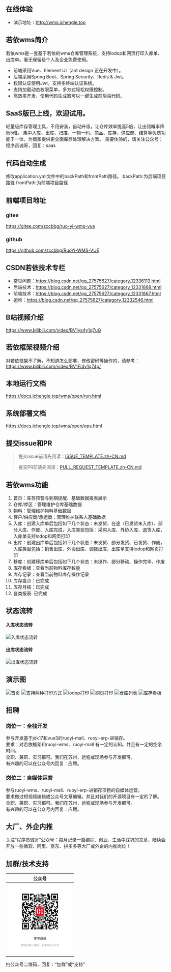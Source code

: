 ## 在线体验
- 演示地址：http://wms.ichengle.top

## 若依wms简介
若依wms是一套基于若依的wms仓库管理系统，支持lodop和网页打印入库单、出库单。毫无保留给个人及企业免费使用。
* 前端采用Vue、Element UI（ant design 正在开发中）。
* 后端采用Spring Boot、Spring Security、Redis & Jwt。
* 权限认证使用Jwt，支持多终端认证系统。
* 支持加载动态权限菜单，多方式轻松权限控制。
* 高效率开发，使用代码生成器可以一键生成前后端代码。

## SaaS版已上线，欢迎试用。
轻量级库存管理工具，不用安装，自动升级，让仓库效率提高5倍，让出错概率降低5倍。
集中入库、出库、扫描、一物一码、商品、库存、供应商、结算等优质功能于一体，为商家提供更全面库存处理解决方案。
需要体验的，请关注公众号：程序员诚哥，回复：saas

## 代码自动生成
修改application.yml文件中的backPath和frontPath路径。
backPath:为后端项目路径 
frontPath:为前端项目路径

## 前端项目地址
### gitee
https://gitee.com/zccbbg/ruo-yi-wms-vue
### github
https://github.com/zccbbg/RuoYi-WMS-VUE

## CSDN若依技术专栏
- 常见问题：https://blog.csdn.net/qq_27575627/category_12336113.html
- 后端技术：https://blog.csdn.net/qq_27575627/category_12331868.html
- 前端技术：https://blog.csdn.net/qq_27575627/category_12331867.html
- 运维：https://blog.csdn.net/qq_27575627/category_12332546.html

## B站视频介绍
https://www.bilibili.com/video/BV1ys4y1q7uG

## 若依框架视频介绍
对若依框架不了解，不知道怎么部署、修改密码等操作的，请参考：https://www.bilibili.com/video/BV1Fi4y1q74p/

## 本地运行文档
https://docs.ichengle.top/wms/open/run.html
## 系统部署文档
https://docs.ichengle.top/wms/open/ops.html

## 提交issue和PR
> 提交issue前请先阅读：[ISSUE_TEMPLATE.zh-CN.md](docs/ISSUE_TEMPLATE.zh-CN.md)
>
> 提交PR前请先阅读：[PULL_REQUEST_TEMPLATE.zh-CN.md](docs/PULL_REQUEST_TEMPLATE.zh-CN.md)

## 若依wms功能
1. 首页：库存预警与到期提醒、基础数据报表展示
2. 仓库/库区：管理维护仓库基础数据
3. 物料：管理维护物料基础数据
4. 客户/供应商/承运商：管理维护联系人基础数据
5. 入库：创建入库单后包括如下几个状态：未发货、在途（已发货未入库）、部分入库、作废、入库完成，入库类型包括：采购入库、外协入库、退货入库，入库单支持lodop和网页打印
6. 出库：创建出库单后包括如下几个状态：未发货、部分发货、已发货、作废，入库类型包括：销售出库、外协出库、调拨出库，出库单支持lodop和网页打印
7. 移库：创建移库单后包括如下几个状态：未操作、部分移动、操作完毕、作废
8. 库存看板：查看当前物料库存数量
9. 库存记录：查看当前物料库存操作记录
10. 库存盘点：已完成
11. 库存月结：已完成
12. 各类报表: 已完成
## 状态流转
#### 入库状态流转
![入库状态流转](https://oscimg.oschina.net/oscnet/up-6bdb5ad6d8ab236f763300b71cf175d9a99.jpg)
#### 出库状态流转
![出库状态流转](https://oscimg.oschina.net/oscnet/up-55cad3f077f914e357efeaae0b3feecf942.jpg)

## 演示图
![首页](https://oscimg.oschina.net/oscnet/up-89f751967b4145f7da92e23536bf231fbe8.jpg)
![支持两种打印方式](https://oscimg.oschina.net/oscnet/up-6daf90ef19571c7f0e7641ae59c403d8272.jpg)
![lodop打印](https://oscimg.oschina.net/oscnet/up-146d2105ae31a27e497323ad19f8bd0d7bd.jpg)
![网页打印](https://oscimg.oschina.net/oscnet/up-5664440042861199d1f3e60928e0700a9ce.jpg)
![仓库列表](https://oscimg.oschina.net/oscnet/up-a00eb79bee48e481249a12cb5e6c476aaa3.jpg)
![库存看板](https://oscimg.oschina.net/oscnet/up-78990915dfba902384ed4b09e3dc0f0fe05.jpg)

## 招聘
### 岗位一：全栈开发
参与开发基于jdk17和vue3的ruoyi-mall、ruoyi-erp-进销存。<br>
要求：对若依框架和ruoyi-wms、ruoyi-mall 有一定的认知。并且有一定的空余时间。<br>
全职、兼职、实习都可。我们在苏州，远程或现场参与开发都可。<br>
有兴趣的可以在公众号内回复：应聘。<br>

### 岗位二：自媒体运营
参与ruoyi-wms、ruoyi-mall、ruoyi-erp-进销存项目的自媒体运营。<br>
要求做过短视频编辑或公众号文章编辑，并且对我们的开源项目有一定的了解。<br>
全职、兼职、实习都可。我们在苏州，远程或现场参与开发都可。<br>
有兴趣的可以在公众号内回复：应聘。<br>

## 大厂、外企内推
关注“程序员诚哥”公众号：每月记录一篇编程、创业、生活中踩坑的文章，陆续会开放一些微软、阿里、京东、拼多多等大厂或外企的内推岗位！

## 加群/技术支持

|                     公众号                     |
|:-------------------------------------------:|
| <img src="docs/datacall.jpg" width="200px"> |
扫公众号二维码，回复：“加群”或“支持”